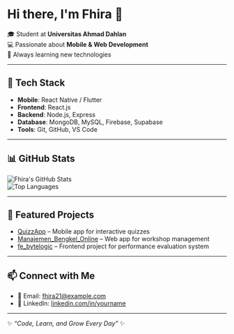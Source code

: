 # Hi there, I'm Fhira 👋  

🎓 Student at **Universitas Ahmad Dahlan**  
💻 Passionate about **Mobile & Web Development**  
🚀 Always learning new technologies  

---

## 🔧 Tech Stack
- **Mobile**: React Native / Flutter  
- **Frontend**: React.js  
- **Backend**: Node.js, Express  
- **Database**: MongoDB, MySQL, Firebase, Supabase  
- **Tools**: Git, GitHub, VS Code  

---

## 📊 GitHub Stats
![Fhira's GitHub Stats](https://github-readme-stats.vercel.app/api?username=fhira21&show_icons=true&theme=radical)  
![Top Languages](https://github-readme-stats.vercel.app/api/top-langs/?username=fhira21&layout=compact&theme=radical)

---

## 🚀 Featured Projects
- [QuizzApp](https://github.com/fhira21/QuizzApp) – Mobile app for interactive quizzes  
- [Manajemen_Bengkel_Online](https://github.com/fhira21/Manajemen_Bengkel_Online) – Web app for workshop management  
- [fe_bytelogic](https://github.com/fhira21/fe_bytelogic) – Frontend project for performance evaluation system  

---

## 📫 Connect with Me
- 📧 Email: fhira21@example.com  
- 💼 LinkedIn: [linkedin.com/in/yourname](https://linkedin.com/in/yourname)  

---

✨ *“Code, Learn, and Grow Every Day”* ✨
